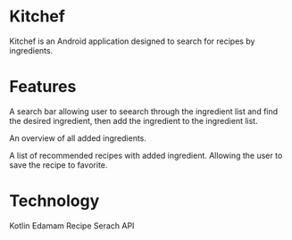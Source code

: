 # Kitchef

Kitchef is an Android application designed to search for recipes by ingredients. 

# Features

A search bar allowing user to seearch through the ingredient list and find the desired ingredient,
then add the ingredient to the ingredient list.

An overview of all added ingredients.

A list of recommended recipes with added ingredient.
Allowing the user to save the recipe to favorite.

# Technology 
Kotlin
Edamam Recipe Serach API
